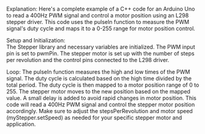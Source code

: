 Explanation:
Here's a complete example of a C++ code for an Arduino Uno to read a 400Hz PWM signal 
and control a motor position using an L298 stepper driver. This code uses the pulseIn 
function to measure the PWM signal's duty cycle and maps it to a 0-255 range for motor
position control.

Setup and Initialization:	
The Stepper library and necessary variables are initialized.
The PWM input pin is set to pwmPin.
The stepper motor is set up with the number of steps per revolution and the control pins 
connected to the L298 driver.

Loop:
The pulseIn function measures the high and low times of the PWM signal.
The duty cycle is calculated based on the high time divided by the total period.
The duty cycle is then mapped to a motor position range of 0 to 255.
The stepper motor moves to the new position based on the mapped value.
A small delay is added to avoid rapid changes in motor position.
This code will read a 400Hz PWM signal and control the stepper motor position accordingly.
Make sure to adjust the stepsPerRevolution and motor speed (myStepper.setSpeed) as needed 
for your specific stepper motor and application.
